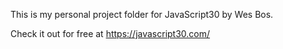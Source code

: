 This is my personal project folder for JavaScript30 by Wes Bos.

Check it out for free at https://javascript30.com/
